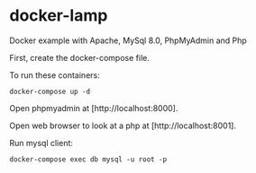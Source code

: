 # docker-lamp

Docker example with Apache, MySql 8.0, PhpMyAdmin and Php

First, create the docker-compose file.

To run these containers:

```
docker-compose up -d
```

Open phpmyadmin at [http://localhost:8000].

Open web browser to look at a php at [http://localhost:8001].

Run mysql client:

`docker-compose exec db mysql -u root -p` 
